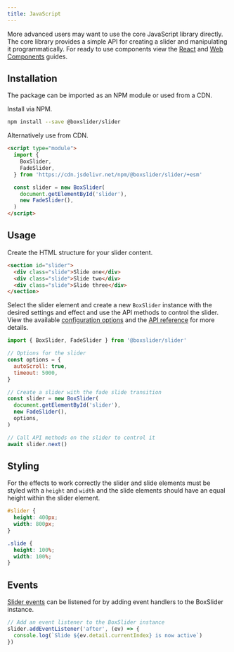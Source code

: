 ```yaml
---
title: JavaScript
---
```


More advanced users may want to use the core JavaScript library directly. The core library provides
a simple API for creating a slider and manipulating it programmatically. For ready to use components
view the [React](/docs/guides/react) and [Web Components](/docs/guides/web-components) guides.

## Installation

The package can be imported as an NPM module or used from a CDN.

Install via NPM.

```sh
npm install --save @boxslider/slider
```

Alternatively use from CDN.

```html
<script type="module">
  import {
    BoxSlider,
    FadeSlider,
  } from 'https://cdn.jsdelivr.net/npm/@boxslider/slider/+esm'

  const slider = new BoxSlider(
    document.getElementById('slider'),
    new FadeSlider(),
  )
</script>
```

## Usage

Create the HTML structure for your slider content.

```html
<section id="slider">
  <div class="slide">Slide one</div>
  <div class="slide">Slide two</div>
  <div class="slide">Slide three</div>
</section>
```

Select the slider element and create a new `BoxSlider` instance with the desired settings
and effect and use the API methods to control the slider. View the available
[configuration options](/docs/getting-started/configuration) and the [API reference](/docs/getting-started/api)
for more details.

```javascript
import { BoxSlider, FadeSlider } from '@boxslider/slider'

// Options for the slider
const options = {
  autoScroll: true,
  timeout: 5000,
}

// Create a slider with the fade slide transition
const slider = new BoxSlider(
  document.getElementById('slider'),
  new FadeSlider(),
  options,
)

// Call API methods on the slider to control it
await slider.next()
```

## Styling

For the effects to work correctly the slider and slide elements must be styled with a `height` and `width`
and the slide elements should have an equal height within the slider element.

```css
#slider {
  height: 400px;
  width: 800px;
}

.slide {
  height: 100%;
  width: 100%;
}
```

## Events

[Slider events](/docs/getting-started/api#events) can be listened for by adding event handlers to the
BoxSlider instance.

```ts
// Add an event listener to the BoxSlider instance
slider.addEventListener('after', (ev) => {
  console.log(`Slide ${ev.detail.currentIndex} is now active`)
})
```
